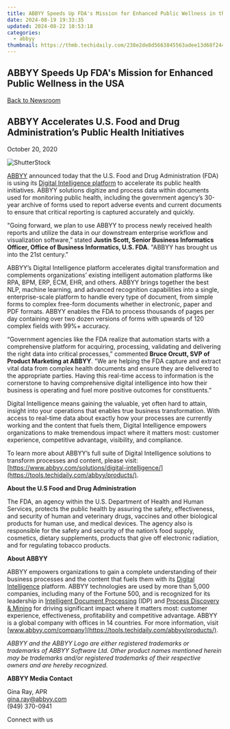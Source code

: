 ```yaml
---
title: ABBYY Speeds Up FDA's Mission for Enhanced Public Wellness in the USA
date: 2024-08-19 19:33:35
updated: 2024-08-22 10:53:18
categories:
  - abbyy
thumbnail: https://thmb.techidaily.com/238e2de8d5663845563adee13d68f244664dc4975f435870883240d8e13b1f76.jpg
---
```


## ABBYY Speeds Up FDA's Mission for Enhanced Public Wellness in the USA

[Back to Newsroom](https://tools.techidaily.com/abbyy/products/)

## ABBYY Accelerates U.S. Food and Drug Administration’s Public Health Initiatives

October 20, 2020

![ShutterStock](https://content.abbyy.com/-/media/project/abbyy/abbyy/branchtemplates/shutterstock_1272462163_1296-x-729.jpg?h=729&iar=0&w=1296)

[ABBYY](https://tools.techidaily.com/abbyy/products/) announced today that the U.S. Food and Drug Administration (FDA) is using its [Digital Intelligence platform](https://tools.techidaily.com/abbyy/products/) to accelerate its public health initiatives. ABBYY solutions digitize and process data within documents used for monitoring public health, including the government agency’s 30-year archive of forms used to report adverse events and current documents to ensure that critical reporting is captured accurately and quickly.

"Going forward, we plan to use ABBYY to process newly received health reports and utilize the data in our downstream enterprise workflow and visualization software,” stated **Justin Scott, Senior Business Informatics Officer, Office of Business Informatics, U.S. FDA**. "ABBYY has brought us into the 21st century."

ABBYY’s Digital Intelligence platform accelerates digital transformation and complements organizations’ existing intelligent automation platforms like RPA, BPM, ERP, ECM, EHR, and others. ABBYY brings together the best NLP, machine learning, and advanced recognition capabilities into a single, enterprise-scale platform to handle every type of document, from simple forms to complex free-form documents whether in electronic, paper and PDF formats. ABBYY enables the FDA to process thousands of pages per day containing over two dozen versions of forms with upwards of 120 complex fields with 99%+ accuracy.

“Government agencies like the FDA realize that automation starts with a comprehensive platform for acquiring, processing, validating and delivering the right data into critical processes,” commented **Bruce Orcutt, SVP of Product Marketing at ABBYY**. "We are helping the FDA capture and extract vital data from complex health documents and ensure they are delivered to the appropriate parties. Having this real-time access to information is the cornerstone to having comprehensive digital intelligence into how their business is operating and fuel more positive outcomes for constituents.”

Digital Intelligence means gaining the valuable, yet often hard to attain, insight into your operations that enables true business transformation. With access to real-time data about exactly how your processes are currently working and the content that fuels them, Digital Intelligence empowers organizations to make tremendous impact where it matters most: customer experience, competitive advantage, visibility, and compliance.

To learn more about ABBYY’s full suite of Digital Intelligence solutions to transform processes and content, please visit:[https://www.abbyy.com/solutions/digital-intelligence/](https://tools.techidaily.com/abbyy/products/).

**About the U.S Food and Drug Administration**

The FDA, an agency within the U.S. Department of Health and Human Services, protects the public health by assuring the safety, effectiveness, and security of human and veterinary drugs, vaccines and other biological products for human use, and medical devices. The agency also is responsible for the safety and security of the nation’s food supply, cosmetics, dietary supplements, products that give off electronic radiation, and for regulating tobacco products.

**About ABBYY**

ABBYY empowers organizations to gain a complete understanding of their business processes and the content that fuels them with its [Digital Intelligence](https://tools.techidaily.com/abbyy/products/) platform. ABBYY technologies are used by more than 5,000 companies, including many of the Fortune 500, and is recognized for its leadership in [Intelligent Document Processing](https://tools.techidaily.com/abbyy/products/) (IDP) and [Process Discovery & Mining](https://tools.techidaily.com/abbyy/products/) for driving significant impact where it matters most: customer experience, effectiveness, profitability and competitive advantage. ABBYY is a global company with offices in 14 countries. For more information, visit [www.abbyy.com/company](https://tools.techidaily.com/abbyy/products/).

_ABBYY and the ABBYY Logo are either registered trademarks or trademarks of ABBYY Software Ltd. Other product names mentioned herein may be trademarks and/or registered trademarks of their respective owners and are hereby recognized._

**ABBYY Media Contact**

Gina Ray, APR  
[gina.ray@abbyy.com](https://tools.techidaily.com/abbyy/products/)  
(949) 370-0941

Connect with us

<ins class="adsbygoogle"
     style="display:block"
     data-ad-format="autorelaxed"
     data-ad-client="ca-pub-7571918770474297"
     data-ad-slot="1223367746"></ins>



<ins class="adsbygoogle"
     style="display:block"
     data-ad-client="ca-pub-7571918770474297"
     data-ad-slot="8358498916"
     data-ad-format="auto"
     data-full-width-responsive="true"></ins>
